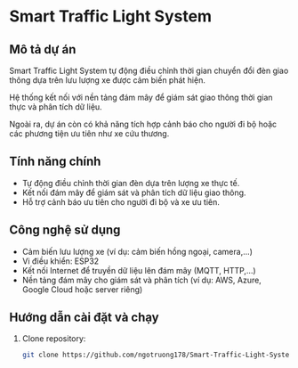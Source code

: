 # Smart Traffic Light System

## Mô tả dự án
Smart Traffic Light System tự động điều chỉnh thời gian chuyển đổi đèn giao thông dựa trên lưu lượng xe được cảm biến phát hiện. 

Hệ thống kết nối với nền tảng đám mây để giám sát giao thông thời gian thực và phân tích dữ liệu.

Ngoài ra, dự án còn có khả năng tích hợp cảnh báo cho người đi bộ hoặc các phương tiện ưu tiên như xe cứu thương.

## Tính năng chính
- Tự động điều chỉnh thời gian đèn dựa trên lượng xe thực tế.
- Kết nối đám mây để giám sát và phân tích dữ liệu giao thông.
- Hỗ trợ cảnh báo ưu tiên cho người đi bộ và xe ưu tiên.

## Công nghệ sử dụng
- Cảm biến lưu lượng xe (ví dụ: cảm biến hồng ngoại, camera,...)
- Vi điều khiển: ESP32
- Kết nối Internet để truyền dữ liệu lên đám mây (MQTT, HTTP,...)
- Nền tảng đám mây cho giám sát và phân tích (ví dụ: AWS, Azure, Google Cloud hoặc server riêng)

## Hướng dẫn cài đặt và chạy
1. Clone repository:
   ```bash
   git clone https://github.com/ngotruong178/Smart-Traffic-Light-System.git
